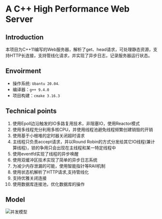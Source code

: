 # A C++ High Performance Web Server
## Introduction
本项目为C++11编写的Web服务器，解析了get、head请求，可处理静态资源，支持HTTP长连接，支持管线化请求，并实现了异步日志，记录服务器运行状态。
## Envoirment
- 操作系统: `Ubantu 20.04`.
- 编译器：`g++ 9.4.0`
- 项目构建：`cmake 3.16.3` 
## Technical points
1. 使用Epoll边沿触发的IO多路复用技术，非阻塞IO，使用Reactor模式
2. 使用多线程充分利用多核CPU，并使用线程池避免线程频繁创建销毁的开销
3. 使用基于小根堆的定时器关闭超时请求
4. 主线程只负责accept请求，并以Round Robin的方式分发给其它IO线程(兼计算线程)，锁的争用只会出现在主线程和某一特定线程中
5. 使用eventfd实现了线程的异步唤醒
6. 使用双缓冲区技术实现了简单的异步日志系统
7. 为减少内存泄漏的可能，使用智能指针等RAII机制
8. 使用状态机解析了HTTP请求,支持管线化
9. 支持优雅关闭连接
10. 使用数据库连接池，优化数据库的操作
## Model
![并发模型](https://github.com/hithhqq/WebServer/assets/116792761/83fec079-ac23-4825-95a0-0dd86af972d8)

